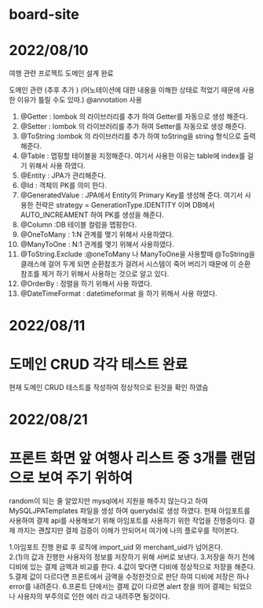 # board-site
# 2022/08/10
여행 관련 프로젝트 도메인 설계 완료

도메인 관련 (추후 추가 ) (어노테이션에 대한 내용을 이해한 상태로 적었기 때문에 사용한 이유가 틀릴 수도 있따.)
@annotation 사용 

1. @Getter : lombok 의 라이브러리를 추가 하여 Getter를 자동으로 생성 해준다.
2. @Setter : lombok 의 라이브러리를 추가 하여 Setter를 자동으로 생성 해준다.
3. @ToString :lombok 의 라이브러리를 추가 하여 toString을 string 형식으로 출력 해준다.
4. @Table : 맵핑할 테이블을 지정해준다. 
   여기서 사용한 이유는 table에 index를 걸기 위해서 사용 하였다.
5. @Entity : JPA가 관리해준다. 
6. @Id : 객체의 PK를 의미 한다.
7. @GeneratedValue : JPA에서 Entity의 Primary Key를 생성해 준다.
  여기서 사용한 전략은 strategy = GenerationType.IDENTITY 이며 DB에서 AUTO_INCREAMENT 하여 PK를 생성을 해준다.
8. @Column :DB 테이블 컬럼을 맵핑한다.
9. @OneToMany : 1:N 관계를 맺기 위해서 사용하였다.
10. @ManyToOne : N:1 관계를 맺기 위해서 사용하였다.
11. @ToString.Exclude :@oneToMany 나 ManyToOne을 사용할때 @ToString을 클래스에 걸어 두게 되면 순환참조가 걸려서 시스템이 죽어 버리기 때문에 이 순환 참조를 제거 하기 위해서 사용하는 것으로 알고 있다.
12. @OrderBy : 정렬을 하기 위해서 사용 하였다.
13. @DateTimeFormat : datetimeformat 을 하기 위해서 사용 하였다.

# 2022/08/11
# 도메인 CRUD 각각 테스트 완료
현재 도메인 CRUD 테스트를 작성하여 정상적으로 된것을 확인 하였슴

# 2022/08/21
# 프론트 화면 앞 여행사 리스트 중 3개를 랜덤으로 보여 주기 위하여 
random이 되는 줄 알았지만 mysql에서 지원을 해주지 않는다고 하여
MySQLJPATemplates 파일을 생성 하여 querydsl로 생성 하였다.
현재 아임포트를 사용하여 결제 api를 사용해보기 위해 아임포트를 사용하기 위한 작업을 진행중이다.
결제 까지는 괜찮지만 결제 검증이 이해가 안되어서 여기에 나의 플로우를 적어본다.

1.아임포트 진행 완료 후 로직에 import_uid 와 merchant_uid가 넘어온다.<br>
2.(1)의 값과 진행한 사용자의 정보를 저장하기 위해 서버로 보낸다. 
3.저장을 하기 전에 디비에 있는 결제 금액과 비교를 한다.
4.값이 맞다면 디비에 정상적으로 저장을 해준다.
5.결제 값이 다르다면 프론트에서 금액을 수정한것으로 판단 하여 디비에 저장은 하나 error를 내려준다.
6.프론트 단에서는 결제 값이 다르면 alert 창을 띄어 결제는 되었으나 사용자의 부주의로 인한 에러 라고 내려주면 될것이다.

